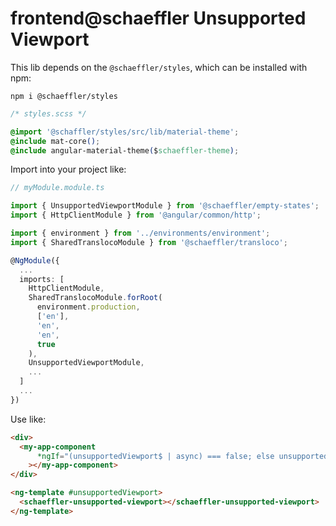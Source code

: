 # frontend@schaeffler Unsupported Viewport

This lib depends on the `@schaeffler/styles`, which can be installed with npm:

`npm i @schaeffler/styles`

```css
/* styles.scss */

@import '@schaffler/styles/src/lib/material-theme';  
@include mat-core();
@include angular-material-theme($schaeffler-theme);
```

Import into your project like:

```typescript
// myModule.module.ts

import { UnsupportedViewportModule } from '@schaeffler/empty-states';
import { HttpClientModule } from '@angular/common/http';

import { environment } from '../environments/environment';
import { SharedTranslocoModule } from '@schaeffler/transloco';

@NgModule({
  ...
  imports: [
    HttpClientModule,
    SharedTranslocoModule.forRoot(
      environment.production,
      ['en'],
      'en',
      'en',
      true
    ),
    UnsupportedViewportModule,
    ...
  ]
  ...
})
```

Use like:

```html
<div>
  <my-app-component
      *ngIf="(unsupportedViewport$ | async) === false; else unsupportedViewport"
    ></my-app-component>
</div>

<ng-template #unsupportedViewport>
  <schaeffler-unsupported-viewport></schaeffler-unsupported-viewport>
</ng-template>

```


